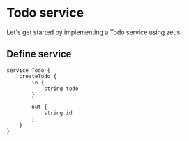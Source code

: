 
# Todo service

Let's get started by implementing a Todo service using zeus.

## Define service

```
service Todo {
    createTodo {
        in {
            string todo
        }

        out {
            string id
        }
    }
}
```

## 

